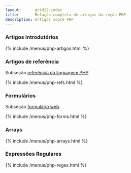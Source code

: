 ```yaml
---
layout:      grid12-index
title:       Relação completa de artigos da seção PHP
description: Artigos sobre PHP
---
```



### Artigos introdutórios

{% include /menus/php-artigos.html %}



### Artigos de referência

Subseção [referência da linguagem PHP](/php/refs/).

{% include /menus/php-refs.html %}



### Formulários

Subseção [formulário web](/php/forms/).

{% include /menus/php-forms.html %}



### Arrays

{% include /menus/php-arrays.html %}



### Expressões Regulares

{% include /menus/php-regex.html %}

